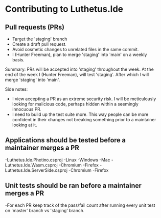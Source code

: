 Contributing to Luthetus.Ide
============================

Pull requests (PRs)
---------------------

- Target the 'staging' branch
- Create a draft pull request.
- Avoid cosmetic changes to unrelated files in the same commit.
- I (Hunter Freeman), plan to merge 'staging' into 'main' on a weekly basis.

Summary:
PRs will be accepted into 'staging' throughout the week.
At the end of the week I (Hunter Freeman), will test 'staging'.
After which I will merge 'staging' into 'main'.

Side notes:
- I view accepting a PR as an extreme security risk. I will be meticulously looking for malicious code, perhaps hidden within a seemingly innocuous PR.
- I need to build up the test suite more. This way people can be more confident in their changes not breaking something prior to a maintainer looking at it.

Applications should be tested before a maintainer merges a PR
-------------------------------------------------------------
-Luthetus.Ide.Photino.csproj
	-Linux
	-Windows
	-Mac
-Luthetus.Ide.Wasm.csproj
	-Chromium
	-Firefox
-Luthetus.Ide.ServerSide.csproj
	-Chromium
	-Firefox

Unit tests should be ran before a maintainer merges a PR
--------------------------------------------------------
-For each PR keep track of the pass/fail count after running every unit test on 'master' branch vs 'staging' branch.